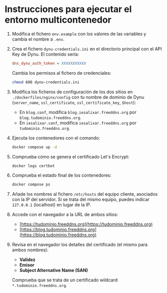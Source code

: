 # Instrucciones para ejecutar el entorno multicontenedor

1. Modifica el fichero `env.example` con los valores de las variables y cambia el nombre a `.env`.

2. Crea el fichero `dynu-credentials.ini` en el directorio principal con el API Key de Dynu. El contenido sería:

   ```ini
   dns_dynu_auth_token = XXXXXXXXXXX
   ```

   Cambia los permisos al fichero de credenciales:
   ```bash
   chmod 600 dynu-credentials.ini
   ```

3. Modifica los ficheros de configuración de los dos sitios en `./dockerfiles/nginx/config` con tu nombre de dominio de Dynu (`server_name`, `ssl_certificate`, `ssl_certificate_key`, `$host`):
   - En `blog.conf`, modifica `blog.iesalixar.freeddns.org` por `blog.tudominio.freeddns.org`.
   - En `iesalixar.conf`, modifica `iesalixar.freeddns.org` por `tudominio.freeddns.org`.

4. Ejecuta los contenedores con el comando:
   ```bash
   docker compose up -d
   ```

5. Comprueba cómo se genera el certificado Let's Encrypt:
   ```bash
   docker logs certbot
   ```

6. Comprueba el estado final de los contenedores:
   ```bash
   docker compose ps
   ```

7. Añade los nombres al fichero `/etc/hosts` del equipo cliente, asociados con la IP del servidor. Si se trata del mismo equipo, puedes indicar `127.0.0.1` (localhost) en lugar de la IP.

8. Accede con el navegador a la URL de ambos sitios:
   - [https://tudominio.freeddns.org](https://tudominio.freeddns.org)
   - [https://blog.tudominio.freeddns.org](https://blog.tudominio.freeddns.org)

9. Revisa en el navegador los detalles del certificado (el mismo para ambos nombres): 
   - **Validez**
   - **Emisor**
   - **Subject Alternative Name (SAN)**

   Comprueba que se trata de un certificado wildcard `*.tudominio.freeddns.org`.




